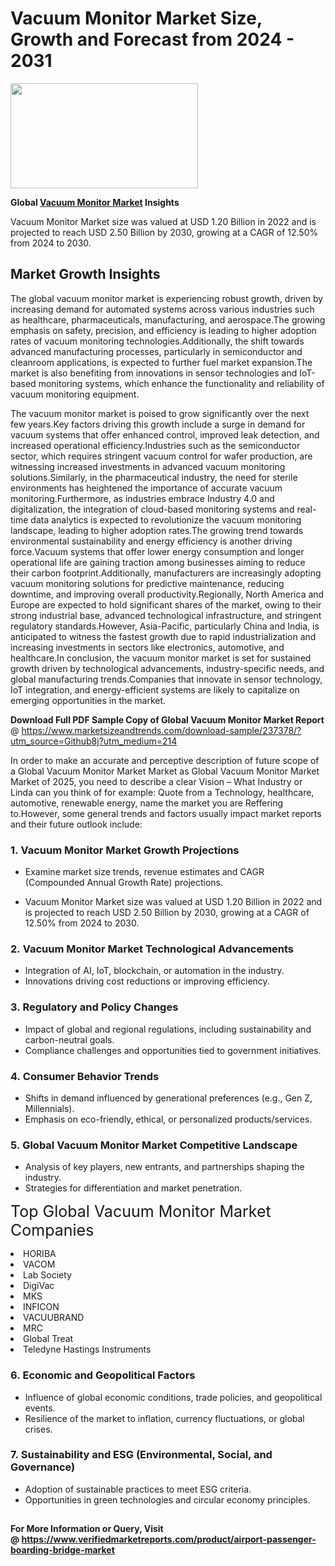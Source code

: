 <H1>Vacuum Monitor Market Size, Growth and Forecast from 2024 - 2031</H1><img class="aligncenter size-medium wp-image-584254" src="https://thirdeyenews.in/wp-content/uploads/2024/09/Global-Market-Research-300x168.jpeg" alt="" width="300" height="168" /><p><strong>Global&nbsp;<a href="https://www.marketsizeandtrends.com/download-sample/237378/?utm_source=Github8j?utm_medium=214">Vacuum Monitor Market</a> Insights</strong></p><p>Vacuum Monitor Market size was valued at USD 1.20 Billion in 2022 and is projected to reach USD 2.50 Billion by 2030, growing at a CAGR of 12.50% from 2024 to 2030.</p><p><h2>Market Growth Insights</h2> <p>The global vacuum monitor market is experiencing robust growth, driven by increasing demand for automated systems across various industries such as healthcare, pharmaceuticals, manufacturing, and aerospace.The growing emphasis on safety, precision, and efficiency is leading to higher adoption rates of vacuum monitoring technologies.Additionally, the shift towards advanced manufacturing processes, particularly in semiconductor and cleanroom applications, is expected to further fuel market expansion.The market is also benefiting from innovations in sensor technologies and IoT-based monitoring systems, which enhance the functionality and reliability of vacuum monitoring equipment.</p> <p>The vacuum monitor market is poised to grow significantly over the next few years.Key factors driving this growth include a surge in demand for vacuum systems that offer enhanced control, improved leak detection, and increased operational efficiency.Industries such as the semiconductor sector, which requires stringent vacuum control for wafer production, are witnessing increased investments in advanced vacuum monitoring solutions.Similarly, in the pharmaceutical industry, the need for sterile environments has heightened the importance of accurate vacuum monitoring.Furthermore, as industries embrace Industry 4.0 and digitalization, the integration of cloud-based monitoring systems and real-time data analytics is expected to revolutionize the vacuum monitoring landscape, leading to higher adoption rates.The growing trend towards environmental sustainability and energy efficiency is another driving force.Vacuum systems that offer lower energy consumption and longer operational life are gaining traction among businesses aiming to reduce their carbon footprint.Additionally, manufacturers are increasingly adopting vacuum monitoring solutions for predictive maintenance, reducing downtime, and improving overall productivity.Regionally, North America and Europe are expected to hold significant shares of the market, owing to their strong industrial base, advanced technological infrastructure, and stringent regulatory standards.However, Asia-Pacific, particularly China and India, is anticipated to witness the fastest growth due to rapid industrialization and increasing investments in sectors like electronics, automotive, and healthcare.In conclusion, the vacuum monitor market is set for sustained growth driven by technological advancements, industry-specific needs, and global manufacturing trends.Companies that innovate in sensor technology, IoT integration, and energy-efficient systems are likely to capitalize on emerging opportunities in the market.<p><span class=""><strong>Download Full PDF Sample Copy of Global Vacuum Monitor Market Report</strong> @ <a href="https://www.marketsizeandtrends.com/download-sample/237378/?utm_source=Github8j?utm_medium=214" target="_blank">https://www.marketsizeandtrends.com/download-sample/237378/?utm_source=Github8j?utm_medium=214</a></span></p><p>In order to make an accurate and perceptive description of future scope of a Global&nbsp;Vacuum Monitor Market Market as Global&nbsp;Vacuum Monitor Market Market of 2025, you need to describe a clear Vision &ndash; What Industry or Linda can you think of for example: Quote from a Technology, healthcare, automotive, renewable energy, name the market you are Reffering to.However, some general trends and factors usually impact market reports and their future outlook include:</p><h3>1.&nbsp;<strong>Vacuum Monitor Market Growth Projections</strong></h3><ul><li>Examine market size trends, revenue estimates and CAGR (Compounded Annual Growth Rate) projections.</li><li><p>Vacuum Monitor Market size was valued at USD 1.20 Billion in 2022 and is projected to reach USD 2.50 Billion by 2030, growing at a CAGR of 12.50% from 2024 to 2030.</p></li></ul><h3>2.&nbsp;<strong>Vacuum Monitor Market Technological Advancements</strong></h3><ul><li>Integration of AI, IoT, blockchain, or automation in the industry.</li><li>Innovations driving cost reductions or improving efficiency.</li></ul><h3>3.&nbsp;<strong>Regulatory and Policy Changes</strong></h3><ul><li>Impact of global and regional regulations, including sustainability and carbon-neutral goals.</li><li>Compliance challenges and opportunities tied to government initiatives.</li></ul><h3>4.&nbsp;<strong>Consumer Behavior Trends</strong></h3><ul><li>Shifts in demand influenced by generational preferences (e.g., Gen Z, Millennials).</li><li>Emphasis on eco-friendly, ethical, or personalized products/services.</li></ul><h3>5.&nbsp;<strong>Global Vacuum Monitor Market Competitive Landscape</strong></h3><ul><li>Analysis of key players, new entrants, and partnerships shaping the industry.</li><li>Strategies for differentiation and market penetration.</li></ul><p data-pm-slice="1 1 []"><span style="color: inherit; font-family: inherit; font-size: 25px;">Top Global Vacuum Monitor Market Companies</span></p><div class="" data-test-id=""><p><li>HORIBA</li><li> VACOM</li><li> Lab Society</li><li> DigiVac</li><li> MKS</li><li> INFICON</li><li> VACUUBRAND</li><li> MRC</li><li> Global Treat</li><li> Teledyne Hastings Instruments</li></p></div><h3>6.&nbsp;<strong>Economic and Geopolitical Factors</strong></h3><ul><li>Influence of global economic conditions, trade policies, and geopolitical events.</li><li>Resilience of the market to inflation, currency fluctuations, or global crises.</li></ul><h3>7.&nbsp;<strong>Sustainability and ESG (Environmental, Social, and Governance)</strong></h3><ul><li>Adoption of sustainable practices to meet ESG criteria.</li><li>Opportunities in green technologies and circular economy principles.</li></ul><h2><strong style="font-size: 14px;">For More Information or Query, Visit @&nbsp;</strong><a style="background-color: #ffffff; font-size: 14px;" href="https://www.marketsizeandtrends.com/report/vacuum-monitor-market/" target="_blank">https://www.verifiedmarketreports.com/product/airport-passenger-boarding-bridge-market</a></h2>